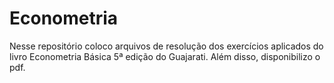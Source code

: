# Econometria
Nesse repositório coloco arquivos de resolução dos exercícios aplicados do livro Econometria Básica 5ª edição do Guajarati. Além disso, disponibilizo o pdf.
